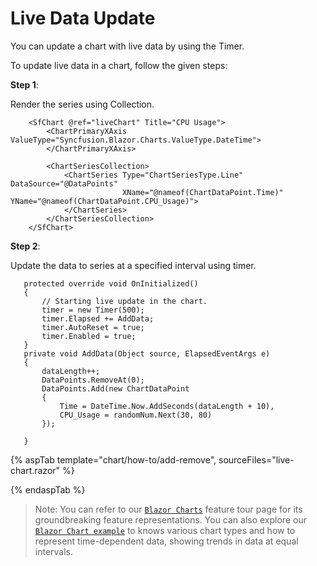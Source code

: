 <!-- markdownlint-disable MD036 -->

# Live Data Update

You can update a chart with live data by using the Timer.

To update live data in a chart, follow the given steps:

**Step 1**:

 Render the series using Collection.

```razor
    <SfChart @ref="liveChart" Title="CPU Usage">
        <ChartPrimaryXAxis ValueType="Syncfusion.Blazor.Charts.ValueType.DateTime">
        </ChartPrimaryXAxis>

        <ChartSeriesCollection>
            <ChartSeries Type="ChartSeriesType.Line"  DataSource="@DataPoints"
                         XName="@nameof(ChartDataPoint.Time)" YName="@nameof(ChartDataPoint.CPU_Usage)">
            </ChartSeries>
        </ChartSeriesCollection>
    </SfChart>
  ```

**Step 2**:

Update the data to series at a specified interval using timer.

 ```razor
    protected override void OnInitialized()
    {
        // Starting live update in the chart.
        timer = new Timer(500);
        timer.Elapsed += AddData;
        timer.AutoReset = true;
        timer.Enabled = true;
    }
    private void AddData(Object source, ElapsedEventArgs e)
    {
        dataLength++;
        DataPoints.RemoveAt(0);
        DataPoints.Add(new ChartDataPoint
        {
            Time = DateTime.Now.AddSeconds(dataLength + 10),
            CPU_Usage = randomNum.Next(30, 80)
        });

    }
 ```

{% aspTab template="chart/how-to/add-remove", sourceFiles="live-chart.razor" %}

{% endaspTab %}

> Note: You can refer to our [`Blazor Charts`](https://www.syncfusion.com/blazor-components/blazor-charts) feature tour page for its groundbreaking feature representations. You can also explore our [`Blazor Chart example`](https://blazor.syncfusion.com/demos/chart/line?theme=bootstrap4) to knows various chart types and how to represent time-dependent data, showing trends in data at equal intervals.